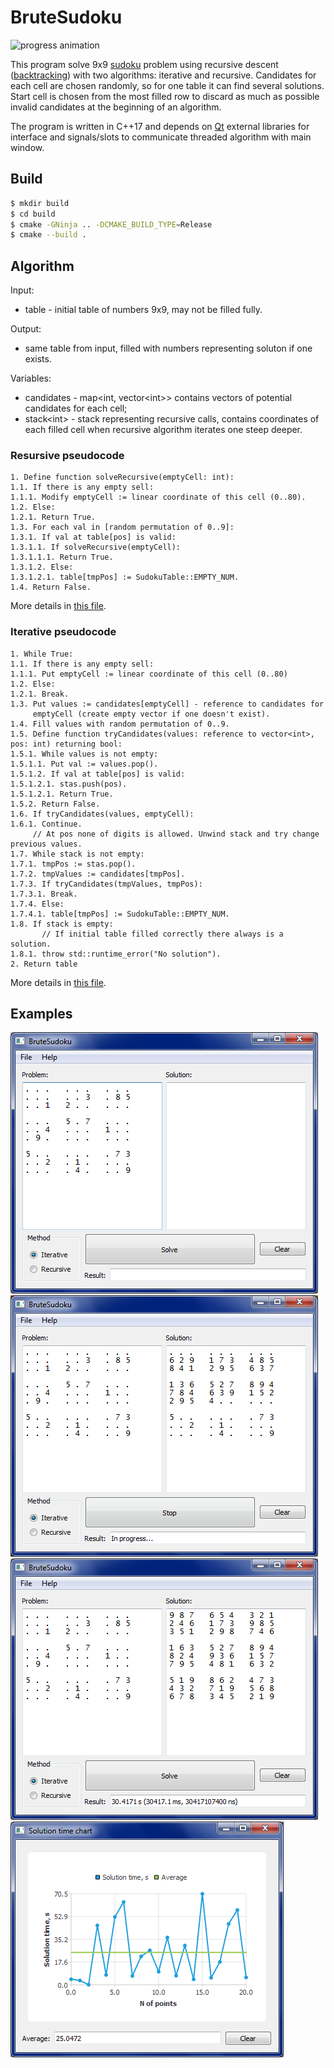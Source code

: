 # BruteSudoku

![progress animation](examples/progress.gif)

This program solve 9x9 [sudoku](https://en.wikipedia.org/wiki/Sudoku) problem using recursive descent ([backtracking](https://en.wikipedia.org/wiki/Sudoku_solving_algorithms#Sudoku_brute_force)) with two algorithms: iterative and recursive. Candidates for each cell are chosen randomly, so for one table it can find several solutions. Start cell is chosen from the most filled row to discard as much as possible invalid candidates at the beginning of an algorithm.

The program is written in C++17 and depends on [Qt](https://www.qt.io/offline-installers) external libraries for interface and signals/slots to communicate threaded algorithm with main window.

## Build

```bash
$ mkdir build
$ cd build
$ cmake -GNinja .. -DCMAKE_BUILD_TYPE=Release
$ cmake --build .

```

## Algorithm

Input:
- table - initial table of numbers 9x9, may not be filled fully.

Output:
- same table from input, filled with numbers representing soluton if one exists.

Variables:
- candidates - map\<int, vector\<int\>\> contains vectors of potential candidates for each cell;
- stack\<int\> - stack representing recursive calls, contains coordinates of each filled cell when recursive algorithm iterates one steep deeper.

### Resursive pseudocode

```
1. Define function solveRecursive(emptyCell: int):
1.1. If there is any empty sell:
1.1.1. Modify emptyCell := linear coordinate of this cell (0..80).
1.2. Else:
1.2.1. Return True.
1.3. For each val in [random permutation of 0..9]:
1.3.1. If val at table[pos] is valid:
1.3.1.1. If solveRecursive(emptyCell):
1.3.1.1.1. Return True.
1.3.1.2. Else:
1.3.1.2.1. table[tmpPos] := SudokuTable::EMPTY_NUM.
1.4. Return False.
```

More details in [this file](src/Solvers/RecursiveSolver.cpp).

### Iterative pseudocode

```
1. While True:
1.1. If there is any empty sell:
1.1.1. Put emptyCell := linear coordinate of this cell (0..80)
1.2. Else:
1.2.1. Break.
1.3. Put values := candidates[emptyCell] - reference to candidates for 
     emptyCell (create empty vector if one doesn't exist).
1.4. Fill values with random permutation of 0..9.
1.5. Define function tryCandidates(values: reference to vector<int>, pos: int) returning bool:
1.5.1. While values is not empty:
1.5.1.1. Put val := values.pop().
1.5.1.2. If val at table[pos] is valid:
1.5.1.2.1. stas.push(pos).
1.5.1.2.1. Return True.
1.5.2. Return False.
1.6. If tryCandidates(values, emptyCell):
1.6.1. Continue.
     // At pos none of digits is allowed. Unwind stack and try change previous values.
1.7. While stack is not empty:
1.7.1. tmpPos := stas.pop().
1.7.2. tmpValues := candidates[tmpPos].
1.7.3. If tryCandidates(tmpValues, tmpPos):
1.7.3.1. Break.
1.7.4. Else:
1.7.4.1. table[tmpPos] := SudokuTable::EMPTY_NUM.
1.8. If stack is empty:
       // If initial table filled correctly there always is a solution.
1.8.1. throw std::runtime_error("No solution").
2. Return table
```

More details in [this file](src/Solvers/IterativeSolver.cpp).

## Examples
![example1](examples/example1.png)
![example2](examples/example2.png)
![example3](examples/example3.png)
![solution-time-chart](examples/solution-time-chart.png)
